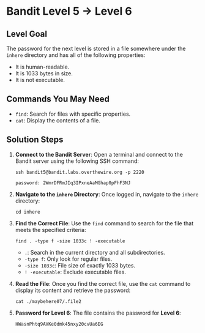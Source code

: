 # Bandit Level 5 → Level 6

## Level Goal
The password for the next level is stored in a file somewhere under the `inhere` directory and has all of the following properties:
- It is human-readable.
- It is 1033 bytes in size.
- It is not executable.

## Commands You May Need
- `find`: Search for files with specific properties.
- `cat`: Display the contents of a file.

## Solution Steps

1. **Connect to the Bandit Server**:
   Open a terminal and connect to the Bandit server using the following SSH command:
   
   ```
   ssh bandit5@bandit.labs.overthewire.org -p 2220
   ```
   ```
   password: 2WmrDFRmJIq3IPxneAaMGhap0pFhF3NJ
   ```

2. **Navigate to the `inhere` Directory**:
   Once logged in, navigate to the `inhere` directory:

   ```
   cd inhere
   ```

3. **Find the Correct File**:
   Use the `find` command to search for the file that meets the specified criteria:

   ```
   find . -type f -size 1033c ! -executable
   ```

   - `.`: Search in the current directory and all subdirectories.
   - `-type f`: Only look for regular files.
   - `-size 1033c`: File size of exactly 1033 bytes.
   - `! -executable`: Exclude executable files.

4. **Read the File**:
   Once you find the correct file, use the `cat` command to display its content and retrieve the password:

   ```
   cat ./maybehere07/.file2
   ```

5. **Password for Level 6**:
   The file contains the password for **Level 6**:
   
   ```
   HWasnPhtq9AVKe0dmk45nxy20cvUa6EG
   ```
